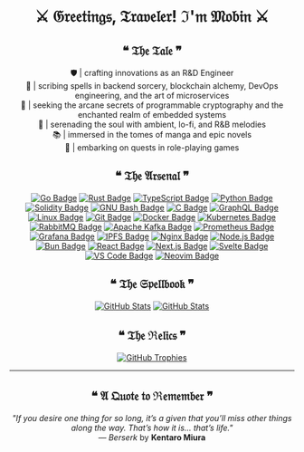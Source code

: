 <div align="center">

# ⚔ 𝔊𝔯𝔢𝔢𝔱𝔦𝔫𝔤𝔰, 𝔗𝔯𝔞𝔳𝔢𝔩𝔢𝔯! ℑ'𝔪 𝔐𝔬𝔟𝔦𝔫 ⚔

## ❝ 𝔗𝔥𝔢 𝔗𝔞𝔩𝔢 ❞

🛡️ | crafting innovations as an R&D Engineer  
📖 | scribing spells in backend sorcery, blockchain alchemy, DevOps engineering, and the art of microservices  
🔮 | seeking the arcane secrets of programmable cryptography and the enchanted realm of embedded systems  
🎼 | serenading the soul with ambient, lo-fi, and R&B melodies  
📚 | immersed in the tomes of manga and epic novels  
🎲 | embarking on quests in role-playing games

## ❝ 𝔗𝔥𝔢 𝔄𝔯𝔰𝔢𝔫𝔞𝔩 ❞

[![Go Badge](https://skillicons.dev/icons?i=go)](https://go.dev/)
[![Rust Badge](https://skillicons.dev/icons?i=rust)](https://rust-lang.org/)
[![TypeScript Badge](https://skillicons.dev/icons?i=ts)](https://typescriptlang.org/)
[![Python Badge](https://skillicons.dev/icons?i=py)](https://python.org/)
[![Solidity Badge](https://skillicons.dev/icons?i=solidity)](https://soliditylang.org/)
[![GNU Bash Badge](https://skillicons.dev/icons?i=bash)](https://gnu.org/software/bash/)
[![C Badge](https://skillicons.dev/icons?i=c)](<https://en.wikipedia.org/wiki/C_(programming_language)>)
[![GraphQL Badge](https://skillicons.dev/icons?i=graphql)](https://graphql.org/)
[![Linux Badge](https://skillicons.dev/icons?i=linux)](https://linux.org/)
[![Git Badge](https://skillicons.dev/icons?i=git)](https://git-scm.com/)
[![Docker Badge](https://skillicons.dev/icons?i=docker)](https://docker.com/)
[![Kubernetes Badge](https://skillicons.dev/icons?i=kubernetes)](https://kubernetes.io/)
[![RabbitMQ Badge](https://skillicons.dev/icons?i=rabbitmq)](https://rabbitmq.com/)
[![Apache Kafka Badge](https://skillicons.dev/icons?i=kafka)](https://kafka.apache.org/)
[![Prometheus Badge](https://skillicons.dev/icons?i=prometheus)](https://prometheus.io/)
[![Grafana Badge](https://skillicons.dev/icons?i=grafana)](https://grafana.com/)
[![IPFS Badge](https://skillicons.dev/icons?i=ipfs)](https://ipfs.tech/)
[![Nginx Badge](https://skillicons.dev/icons?i=nginx)](https://nginx.org/)
[![Node.js Badge](https://skillicons.dev/icons?i=nodejs)](https://nodejs.org/)
[![Bun Badge](https://skillicons.dev/icons?i=bun)](https://bun.sh/)
[![React Badge](https://skillicons.dev/icons?i=react)](https://react.dev/)
[![Next.js Badge](https://skillicons.dev/icons?i=nextjs)](https://nextjs.org/)
[![Svelte Badge](https://skillicons.dev/icons?i=svelte)](https://svelte.dev/)
[![VS Code Badge](https://skillicons.dev/icons?i=vscode)](https://code.visualstudio.com/)
[![Neovim Badge](https://skillicons.dev/icons?i=neovim)](https://neovim.io/)

## ❝ 𝔗𝔥𝔢 𝔖𝔭𝔢𝔩𝔩𝔟𝔬𝔬𝔨 ❞

[![GitHub Stats](https://github-readme-stats.vercel.app/api?username=tr1sm0s1n&theme=noctis_minimus&hide_title=true&show_icons=true&bg_color=00000000)](https://github-readme-stats.vercel.app/api?username=tr1sm0s1n&theme=noctis_minimus&hide_title=true&show_icons=true&bg_color=00000000)
[![GitHub Stats](https://github-readme-stats.vercel.app/api/top-langs/?username=tr1sm0s1n&theme=noctis_minimus&layout=compact&count_private=true&bg_color=00000000)](https://github-readme-stats.vercel.app/api/top-langs/?username=tr1sm0s1n&theme=noctis_minimus&layout=compact&count_private=true&bg_color=00000000)

## ❝ 𝔗𝔥𝔢 ℜ𝔢𝔩𝔦𝔠𝔰 ❞

[![GitHub Trophies](https://github-profile-trophy.vercel.app/?username=tr1sm0s1n&theme=oldie&no-bg=true&no-frame=true&column=5&margin-w=15&margin-h=15)](https://github-profile-trophy.vercel.app/?username=tr1sm0s1n&theme=oldie&no-bg=true&no-frame=true&column=5&margin-w=15&margin-h=15)

---

## ❝ 𝔄 𝔔𝔲𝔬𝔱𝔢 𝔱𝔬 ℜ𝔢𝔪𝔢𝔪𝔟𝔢𝔯 ❞

_"If you desire one thing for so long, it’s a given that you’ll miss other things along the way. That’s how it is... that’s life."_  
— _Berserk_ by **Kentaro Miura**

</div>

